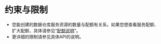 # 约束与限制<a name="ZH-CN_TOPIC_0000001387500612"></a>

-   您能创建的数据仓库服务资源的数量与配额有关系，如果您想查看服务配额、扩大配额，具体请参见“[配额说明](https://support.huaweicloud.com/productdesc-dws/dws_01_0139.html)”。
-   更详细的限制请参见具体API的说明。

